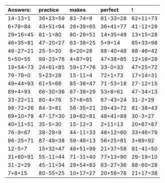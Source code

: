 | Answers: | practice | makes | perfect | ! |
| :--- | :--- | :--- | :--- | :--- |
| 14-13=1 | 36+23=59 | 83-74=9 | 61-33=28 | 62+11=73 | 
| 6+78=84 | 43+51=94 | 26+39=65 | 36+41=77 | 41-12=29 | 
| 29+16=45 | 81-1=80 | 80-29=51 | 14+35=49 | 13+15=28 | 
| 46+35=81 | 47-20=27 | 63-38=25 | 5+9=14 | 65+33=98 | 
| 48-27=21 | 25-5=20 | 8+20=28 | 88-40=48 | 88-46=42 | 
| 5+50=55 | 99-23=76 | 4+87=91 | 47+38=85 | 12+16=28 | 
| 19+54=73 | 24+61=85 | 59+17=76 | 33-0=33 | 47+25=72 | 
| 79-79=0 | 5+23=28 | 15-11=4 | 72+1=73 | 17+14=31 | 
| 49+44=93 | 61+5=66 | 85-38=47 | 71-53=18 | 27-12=15 | 
| 89+4=93 | 66-30=36 | 67-38=29 | 53+8=61 | 47-34=13 | 
| 33-22=11 | 80-4=76 | 57+8=65 | 67-43=24 | 31-2=29 | 
| 98-72=26 | 84-3=81 | 56-35=21 | 29+43=72 | 81-38=43 | 
| 69+10=79 | 47-17=30 | 19+62=81 | 48+41=89 | 30-3=27 | 
| 40+11=51 | 35-5=30 | 15-12=3 | 2+11=13 | 20+67=87 | 
| 76-9=67 | 38-29=9 | 44-11=33 | 48+12=60 | 33+46=79 | 
| 96-25=71 | 87-49=38 | 59-46=13 | 56+25=81 | 3+89=92 | 
| 12-5=7 | 15+32=47 | 48+51=99 | 21+37=58 | 91-41=50 | 
| 31+60=91 | 55-11=44 | 71-31=40 | 77+13=90 | 29-19=10 | 
| 31-2=29 | 45-11=34 | 29+54=83 | 63-27=36 | 88-60=28 | 
| 7+8=15 | 80-55=25 | 10+17=27 | 20+56=76 | 21+17=38 | 
